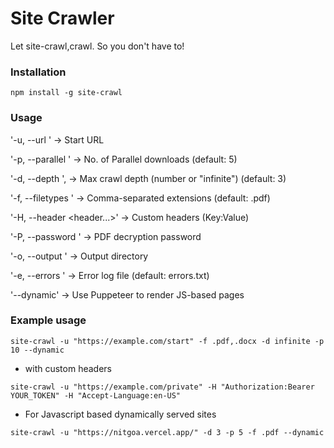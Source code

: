 # Site Crawler
Let site-crawl,crawl. So you don't have to!

### Installation
```
npm install -g site-crawl
```

### Usage 
'-u, --url <url>' -> Start URL

'-p, --parallel <number>' -> No. of Parallel downloads (default: 5)

'-d, --depth <depth>', -> Max crawl depth (number or "infinite") (default: 3)

'-f, --filetypes <types>' ->  Comma-separated extensions (default: .pdf)

'-H, --header <header...>' -> Custom headers (Key:Value)

'-P, --password <password>' -> PDF decryption password

'-o, --output <path>' -> Output directory

'-e, --errors <file>' -> Error log file (default: errors.txt)

'--dynamic' -> Use Puppeteer to render JS-based pages

### Example usage 
```
site-crawl -u "https://example.com/start" -f .pdf,.docx -d infinite -p 10 --dynamic
```

- with custom headers
```
site-crawl -u "https://example.com/private" -H "Authorization:Bearer YOUR_TOKEN" -H "Accept-Language:en-US"
```

- For Javascript based dynamically served sites
```
site-crawl -u "https://nitgoa.vercel.app/" -d 3 -p 5 -f .pdf --dynamic
```



